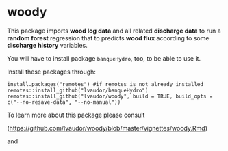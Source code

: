 # woody

This package imports **wood log data** and all related **discharge data** to run a **random forest** regression that to predicts **wood flux** according to some **discharge history** variables. 

You will have to install package `banqueHydro`, too, to be able to use it.

Install these packages through:

```{r}
install.packages("remotes") #if remotes is not already installed
remotes::install_github("lvaudor/banqueHydro")
remotes::install_github("lvaudor/woody", build = TRUE, build_opts = c("--no-resave-data", "--no-manual"))
```

To learn more about this package please consult

(https://github.com/lvaudor/woody/blob/master/vignettes/woody.Rmd)

and



